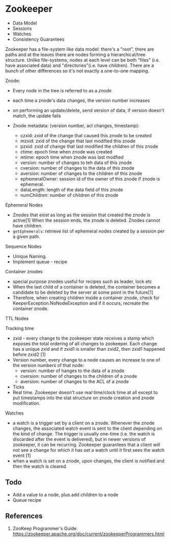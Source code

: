 # Zookeeper

- Data Model
- Sessions
- Watches
- Consistency Guarantees

Zookeeper has a file-system like data model: there's a "root", there are paths
and at the leaves there are nodes forming a hierarchical/tree structure. Unlike
file-systems, nodes at each level can be both "files" (i.e. have associated
data) and "directories"(i.e. have children). There are a bunch of other
differences so it's not exactly a one-to-one mapping.

Znode:

- Every node in the tree is referred to as a _znode_
- each time a znode's data changes, the version number increases
- on performing an update/delete, send version of data, if version doesn't
  match, the update fails

- Znode metadata: (version number, acl changes, timestamp):
  - czxid: zxid of the change that caused this znode to be created
  - mzxid: zxid of the change that last modified this znode
  - pzxid: zxid of change that last modified the children of this znode
  - ctime: epoch time when znode was created
  - mtime: epoch time when znode was last modfied
  - version: number of changes to teh data of this znode
  - cversion: number of changes to the data of this znode
  - aversion: number of changes to the children of this znode
  - ephemeralOwner: session id of the owner of this znode if znode is ephemeral.
  - dataLength: length of the data field of this znode
  - numChildren: number of children of this znode

Ephemeral Nodes

- Znodes that exist as long as the session that created the znode is active[1]
  When the session ends, the znode is deleted. Znodes cannot have children.
- `getEphemerals`: retrieve list of ephemeral nodes created by a session per a
  given path.

Sequence Nodes

- Unique Naming.
- Implement queue - recipe

Container znodes

- special purpose znodes useful for recipes such as leader, lock etc
- When the last child of a container is deleted, the container becomes a
  candidate to be deleted by the server at some point in the future[1]
- Therefore, when creating children inside a container znode, check for
  KeeperException.NoNodeException and if it occurs, recreate the container
  znode.

TTL Nodes

Tracking time

- zxid - every change to the zookeeper state receives a stamp which exposes the
  total ordering of all changes to zookeeper. Each change has a unique zxid and
  if zxid1 is smaller than zxid2, then zxid1 happened before zxid2 [1]
- Version number, every change to a node causes an increase to one of the
  version numbers of that node:
  - version: number of hanges to the data of a znode
  - cversion: number of changes to the children of a znode
  - aversion: number of changes to the ACL of a znode
- Ticks
- Real time. Zookeeper doesn't use real time/clock time at all except to put
  timestamps into the stat structure on znode creation and znode modification.

Watches

- a watch is a trigger set by a client on a znode. Whenever the znode changes,
  the associated watch event is sent to the client depending on the kind of
  change. The trigger is usually one-time (i.e. the watch is discarded after the
  event is delivered), but in newer versions of zookeeper, it can be recurring.
  Zookeeper guarantees that a client will not see a change for which it has set
  a watch until it first sees the watch event [1]
- when a watch is set on a znode, upon changes, the client is notified and then
  the watch is cleared.

## Todo

- Add a value to a node, plus add children to a node
- Queue recipe

## References

1. ZooKeep Programmer's Guide:
   https://zookeeper.apache.org/doc/current/zookeeperProgrammers.html
